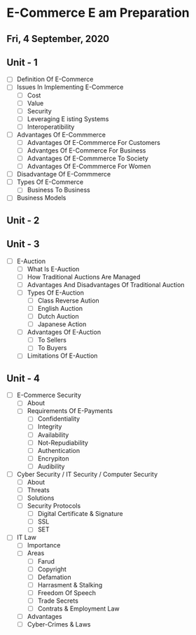 # E-Commerce E am Preparation
## Fri, 4 September, 2020

## Unit - 1
* [ ] Definition Of E-Commerce
* [ ] Issues In Implementing E-Commerce
  * [ ] Cost
  * [ ] Value
  * [ ] Security
  * [ ] Leveraging E isting Systems
  * [ ] Interoperatibility
* [ ] Advantages Of E-Commmerce
  * [ ] Advantages Of E-Commmerce For Customers
  * [ ] Advantges Of E-Commerce For Business
  * [ ] Advantages Of E-Commmerce To Society
  * [ ] Advantages Of E-Commmerce For Women
* [ ] Disadvantage Of E-Commmerce
* [ ] Types Of E-Commerce
  * [ ] Business To Business
* [ ] Business Models

## Unit - 2


## Unit - 3
* [ ] E-Auction
  * [ ] What Is E-Auction 
  * [ ] How Traditional Auctions Are Managed
  * [ ] Advantages And Disadvantages Of Traditional Auction
  * [ ] Types Of E-Auction
    * [ ] Class Reverse Aution 
    * [ ] English Auction
    * [ ] Dutch Auction
    * [ ] Japanese Action
  * [ ] Advantages Of E-Auction
    * [ ] To Sellers
    * [ ] To Buyers
  * [ ] Limitations Of E-Auction
 
## Unit - 4 
* [ ] E-Commerce Security
  * [ ] About
  * [ ] Requirements Of E-Payments
    * [ ] Confidentiality
    * [ ] Integrity
    * [ ] Availability
    * [ ] Not-Repudiability
    * [ ] Authentication
    * [ ] Encrypiton
    * [ ] Audibility
* [ ] Cyber Security / IT Security / Computer Security
  * [ ] About
  * [ ] Threats 	
  * [ ] Solutions
  * [ ] Security Protocols
    * [ ] Digital Certificate & Signature
    * [ ] SSL
    * [ ] SET
* [ ] IT Law
  * [ ] Importance
  * [ ] Areas
    * [ ] Farud
    * [ ] Copyright
    * [ ] Defamation
    * [ ] Harrasment & Stalking
    * [ ] Freedom Of Speech
    * [ ] Trade Secrets
    * [ ] Contrats & Employment Law
  * [ ] Advantages
  * [ ] Cyber-Crimes & Laws 

